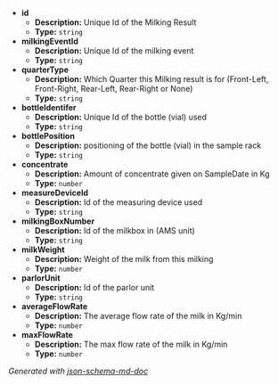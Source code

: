  - <b id="#/properties/id">id</b>
	 - **Description:** Unique Id of the Milking Result
	 - **Type:** `string`
 - <b id="#/properties/milkingEventId">milkingEventId</b>
	 - **Description:** Unique Id of the milking event
	 - **Type:** `string`
 - <b id="#/properties/quarterType">quarterType</b>
	 - **Description:** Which Quarter this Milking result is for (Front-Left, Front-Right, Rear-Left, Rear-Right or None) 
	 - **Type:** `string`
 - <b id="#/properties/bottleIdentifer">bottleIdentifer</b>
	 - **Description:** Unique Id of the bottle (vial) used
	 - **Type:** `string`
 - <b id="#/properties/bottlePosition">bottlePosition</b>
	 - **Description:** positioning of the bottle (vial) in the sample rack
	 - **Type:** `string`
 - <b id="#/properties/concentrate">concentrate</b>
	 - **Description:** Amount of concentrate given on SampleDate in Kg
	 - **Type:** `number`
 - <b id="#/properties/measureDeviceId">measureDeviceId</b>
	 - **Description:** Id of the measuring device used
	 - **Type:** `string`
 - <b id="#/properties/milkingBoxNumber">milkingBoxNumber</b>
	 - **Description:** Id of the milkbox in (AMS unit)
	 - **Type:** `string`
 - <b id="#/properties/milkWeight">milkWeight</b>
	 - **Description:** Weight of the milk from this milking
	 - **Type:** `number`
 - <b id="#/properties/parlorUnit">parlorUnit</b>
	 - **Description:** Id of the parlor unit
	 - **Type:** `string`
 - <b id="#/properties/averageFlowRate">averageFlowRate</b>
	 - **Description:** The average flow rate of the milk in Kg/min
	 - **Type:** `number`
 - <b id="#/properties/maxFlowRate">maxFlowRate</b>
	 - **Description:** The max flow rate of the milk in Kg/min
	 - **Type:** `number`

_Generated with [json-schema-md-doc](https://brianwendt.github.io/json-schema-md-doc/)_